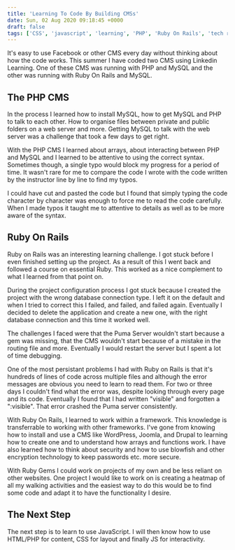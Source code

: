 ```yaml
---
title: 'Learning To Code By Building CMSs'
date: Sun, 02 Aug 2020 09:18:45 +0000
draft: false
tags: ['CSS', 'javascript', 'learning', 'PHP', 'Ruby On Rails', 'tech related', 'website news']
---
```


It's easy to use Facebook or other CMS every day without thinking about how the code works. This summer I have coded two CMS using Linkedin Learning. One of these CMS was running with PHP and MySQL and the other was running with Ruby On Rails and MySQL.

The PHP CMS
-----------

In the process I learned how to install MySQL, how to get MySQL and PHP to talk to each other. How to organise files between private and public folders on a web server and more. Getting MySQL to talk with the web server was a challenge that took a few days to get right.

With the PHP CMS I learned about arrays, about interacting between PHP and MySQL and I learned to be attentive to using the correct syntax. Sometimes though, a single typo would block my progress for a period of time. It wasn't rare for me to compare the code I wrote with the code written by the instructor line by line to find my typos.

I could have cut and pasted the code but I found that simply typing the code character by character was enough to force me to read the code carefully. When I made typos it taught me to attentive to details as well as to be more aware of the syntax.

Ruby On Rails
-------------

Ruby on Rails was an interesting learning challenge. I got stuck before I even finished setting up the project. As a result of this I went back and followed a course on essential Ruby. This worked as a nice complement to what I learned from that point on.

During the project configuration process I got stuck because I created the project with the wrong database connection type. I left it on the default and when I tried to correct this I failed, and failed, and failed again. Eventually I decided to delete the application and create a new one, with the right database connection and this time it worked well.

The challenges I faced were that the Puma Server wouldn't start because a gem was missing, that the CMS wouldn't start because of a mistake in the routing file and more. Eventually I would restart the server but I spent a lot of time debugging.

One of the most persistant problems I had with Ruby on Rails is that it's hundreds of lines of code across multiple files and although the error messages are obvious you need to learn to read them. For two or three days I couldn't find what the error was, despite looking through every page and its code. Eventually I found that I had written "visible" and forgotten a ":visible". That error crashed the Puma server consistently.

With Ruby On Rails, I learned to work within a framework. This knowledge is transferrable to working with other frameworks. I've gone from knowing how to install and use a CMS like WordPress, Joomla, and Drupal to learning how to create one and to understand how arrays and functions work. I have also learned how to think about security and how to use blowfish and other encryption technology to keep passwords etc. more secure.

With Ruby Gems I could work on projects of my own and be less reliant on other websites. One project I would like to work on is creating a heatmap of all my walking activities and the easiest way to do this would be to find some code and adapt it to have the functionality I desire.

The Next Step
-------------

The next step is to learn to use JavaScript. I will then know how to use HTML/PHP for content, CSS for layout and finally JS for interactivity.